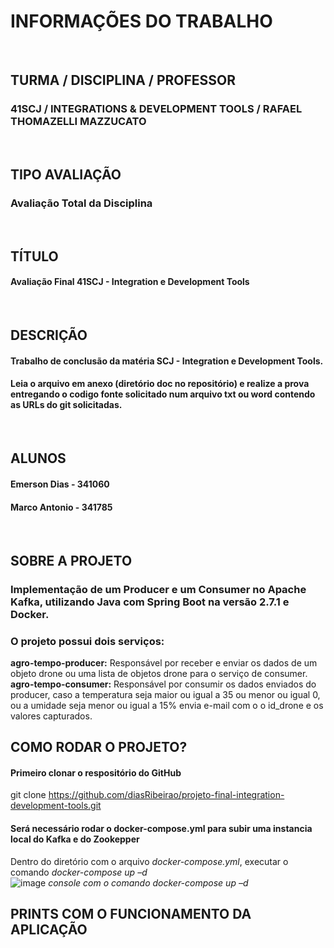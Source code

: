 # INFORMAÇÕES DO TRABALHO 
<br />

## TURMA / DISCIPLINA / PROFESSOR
### 41SCJ / INTEGRATIONS & DEVELOPMENT TOOLS / RAFAEL THOMAZELLI MAZZUCATO
<br />

## TIPO AVALIAÇÃO
### Avaliação Total da Disciplina
<br />

## TÍTULO
#### Avaliação Final 41SCJ - Integration e Development Tools
<br />

## DESCRIÇÃO
#### Trabalho de conclusão da matéria SCJ - Integration e Development Tools.
#### Leia o arquivo em anexo (diretório doc no repositório) e realize a prova entregando o codigo fonte solicitado num arquivo txt ou word contendo as URLs do git solicitadas.
<br />


## ALUNOS 
#### Emerson Dias - 341060  
#### Marco Antonio - 341785  
<br />

## SOBRE A PROJETO
### Implementação de um Producer e um Consumer no Apache Kafka, utilizando Java com Spring Boot na versão 2.7.1 e Docker.
### O projeto possui dois serviços:
**agro-tempo-producer:** Responsável por receber e enviar os dados de um objeto drone ou uma lista de objetos drone para o serviço de consumer.<br />
**agro-tempo-consumer:** Responsável por consumir os dados enviados do producer, caso a temperatura seja maior ou igual a 35 ou menor ou igual 0, ou a umidade seja menor ou igual a 15% envia e-mail com o o id_drone e os valores capturados.
<br />

## COMO RODAR O PROJETO?
#### Primeiro clonar o respositório do GitHub
git clone https://github.com/diasRibeirao/projeto-final-integration-development-tools.git <br />
#### Será necessário rodar o docker-compose.yml para subir uma instancia local do Kafka e do Zookepper
Dentro do diretório com o arquivo *docker-compose.yml*, executar o comando *docker-compose up –d* <br />
![image](https://user-images.githubusercontent.com/29930488/180606822-a4e1b760-06b0-4124-89c4-a7a5ee400b52.png)
*console com o comando docker-compose up –d*

## PRINTS COM O FUNCIONAMENTO DA APLICAÇÃO




